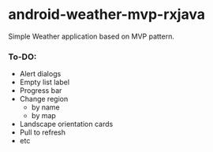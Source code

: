 # android-weather-mvp-rxjava

Simple Weather application based on MVP pattern.

### To-DO:
* Alert dialogs
* Empty list label
* Progress bar
* Change region 
  * by name
  * by map
* Landscape orientation cards
* Pull to refresh
* etc

